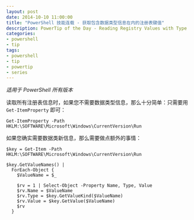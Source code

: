 ```yaml
---
layout: post
date: 2014-10-10 11:00:00
title: "PowerShell 技能连载 - 获取包含数据类型信息在内的注册表键值"
description: PowerTip of the Day - Reading Registry Values with Type
categories:
- powershell
- tip
tags:
- powershell
- tip
- powertip
- series
---
```

_适用于 PowerShell 所有版本_

读取所有注册表信息时，如果您不需要数据类型信息，那么十分简单：只需要用 `Get-ItemProperty` 即可：

    Get-ItemProperty -Path HKLM:\SOFTWARE\Microsoft\Windows\CurrentVersion\Run

如果您确实需要数据类新信息，那么需要做点额外的事情：

    $key = Get-Item -Path HKLM:\SOFTWARE\Microsoft\Windows\CurrentVersion\Run

    $key.GetValueNames() |
      ForEach-Object {
        $ValueName = $_

        $rv = 1 | Select-Object -Property Name, Type, Value
        $rv.Name = $ValueName
        $rv.Type = $key.GetValueKind($ValueName)
        $rv.Value = $key.GetValue($ValueName)
        $rv
      }

<!--本文国际来源：[Reading Registry Values with Type](http://community.idera.com/powershell/powertips/b/tips/posts/reading-registry-values-with-type)-->
